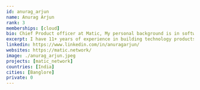 ```yaml
---
id: anurag_arjun
name: Anurag Arjun
rank: 3
memberships: [cloud]
bio: Chief Product officer at Matic, My personal background is in software product management. I have 11+ years of experience in building technology products, with deep experience in working with structured and unstructured financial data.
excerpt: I have 11+ years of experience in building technology products.
linkedin: https://www.linkedin.com/in/anuragarjun/
websites: https://matic.network/
image: ./anurag_arjun.jpeg
projects: [matic_network]
countries: [India]
cities: [Banglore]
private: 0
---
```

